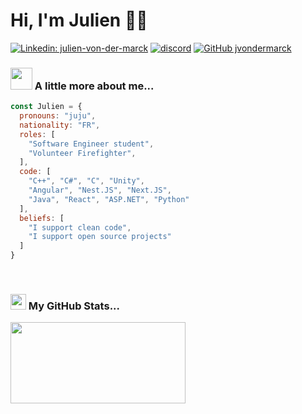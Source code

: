 # Hi, I'm Julien 👋🏽
[![Linkedin: julien-von-der-marck](https://img.shields.io/badge/-jvondermarck-blue?style=flat-square&logo=Linkedin&logoColor=white&link=https://www.linkedin.com/in/julien-von-der-marck/)](https://www.linkedin.com/in/thaianebraga/)
[![discord](https://img.shields.io/badge/contact-me-blue?logo=discord&logoColor=white)](https://discordapp.com/users/384327361560182784)
[![GitHub jvondermarck](https://img.shields.io/github/followers/jvondermarck?label=follow&style=social)](https://github.com/jvondermarck)

### <img src="https://media0.giphy.com/media/fAhzX1UyhW24KB9TBM/giphy.gif?cid=ecf05e476tjtjei7933jkhjdcbezdlel6e3t2t0t55swfkng&ep=v1_stickers_search&rid=giphy.gif&ct=s" width="35" height="35"> A little more about me...  
```javascript
const Julien = {
  pronouns: "juju",
  nationality: "FR",
  roles: [
    "Software Engineer student",
    "Volunteer Firefighter",
  ],
  code: [
    "C++", "C#", "C", "Unity", 
    "Angular", "Nest.JS", "Next.JS", 
    "Java", "React", "ASP.NET", "Python"
  ],
  beliefs: [
    "I support clean code",
    "I support open source projects"
  ]
}
```

<br>

### <img width="25" height="25" src="https://media4.giphy.com/media/KzJkzjggfGN5Py6nkT/giphy.gif?cid=ecf05e47nzb9exsdzr7clsqrhrs8ujs8i1xir85wrysh6fx3&ep=v1_stickers_search&rid=giphy.gif&ct=s"> My GitHub Stats... 
<div align="left">
  <img align="" width="280" height="130" src="https://github-readme-stats.vercel.app/api?username=jvondermarck&theme=dark&show_icons=true" />
</div>
